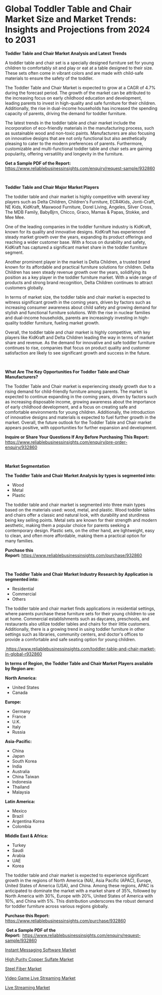 <p><h1>Global Toddler Table and Chair Market Size and Market Trends: Insights and Projections from 2024 to 2031</h1></p><p><strong>Toddler Table and Chair Market Analysis and Latest Trends</strong></p>
<p><p>A toddler table and chair set is a specially designed furniture set for young children to comfortably sit and play or eat at a table designed to their size. These sets often come in vibrant colors and are made with child-safe materials to ensure the safety of the toddler.</p><p>The Toddler Table and Chair Market is expected to grow at a CAGR of 4.7% during the forecast period. The growth of the market can be attributed to the increasing focus on early childhood education and development, leading parents to invest in high-quality and safe furniture for their children. Additionally, the rise in dual-income households has increased the spending capacity of parents, driving the demand for toddler furniture.</p><p>The latest trends in the toddler table and chair market include the incorporation of eco-friendly materials in the manufacturing process, such as sustainable wood and non-toxic paints. Manufacturers are also focusing on innovative designs that are not only functional but also aesthetically pleasing to cater to the modern preferences of parents. Furthermore, customizable and multi-functional toddler table and chair sets are gaining popularity, offering versatility and longevity in the furniture.</p></p>
<p><strong>Get a Sample PDF of the Report:&nbsp;</strong> <a href="https://www.reliablebusinessinsights.com/enquiry/request-sample/932860">https://www.reliablebusinessinsights.com/enquiry/request-sample/932860</a></p>
<p>&nbsp;</p>
<p><strong>Toddler Table and Chair Major Market Players</strong></p>
<p><p>The toddler table and chair market is highly competitive with several key players such as Delta Children, Children's Furniture, ECR4Kids, Jonti-Craft, NE Kids, KidKraft, Maxwood Furniture, Dorel Living, Angeles, Silver Cross, The MDB Family, BabyBjrn, Chicco, Graco, Mamas & Papas, Stokke, and Mee Mee.</p><p>One of the leading companies in the toddler furniture industry is KidKraft, known for its quality and innovative designs. KidKraft has experienced steady market growth over the years, expanding its product offerings and reaching a wider customer base. With a focus on durability and safety, KidKraft has captured a significant market share in the toddler furniture segment.</p><p>Another prominent player in the market is Delta Children, a trusted brand known for its affordable and practical furniture solutions for children. Delta Children has seen steady revenue growth over the years, solidifying its position as a key player in the toddler furniture market. With a wide range of products and strong brand recognition, Delta Children continues to attract customers globally.</p><p>In terms of market size, the toddler table and chair market is expected to witness significant growth in the coming years, driven by factors such as increasing consumer awareness about child safety and growing demand for stylish and functional furniture solutions. With the rise in nuclear families and dual-income households, parents are increasingly investing in high-quality toddler furniture, fueling market growth.</p><p>Overall, the toddler table and chair market is highly competitive, with key players like KidKraft and Delta Children leading the way in terms of market share and revenue. As the demand for innovative and safe toddler furniture continues to rise, companies that focus on product quality and customer satisfaction are likely to see significant growth and success in the future.</p></p>
<p>&nbsp;</p>
<p><strong>What Are The Key Opportunities For Toddler Table and Chair Manufacturers?</strong></p>
<p><p>The Toddler Table and Chair market is experiencing steady growth due to a rising demand for child-friendly furniture among parents. The market is expected to continue expanding in the coming years, driven by factors such as increasing disposable income, growing awareness about the importance of early childhood development, and a focus on creating safe and comfortable environments for young children. Additionally, the introduction of innovative designs and materials is expected to fuel further growth in the market. Overall, the future outlook for the Toddler Table and Chair market appears positive, with opportunities for further expansion and development.</p></p>
<p><strong>Inquire or Share Your Questions If Any Before Purchasing This Report:</strong> <a href="https://www.reliablebusinessinsights.com/enquiry/pre-order-enquiry/932860">https://www.reliablebusinessinsights.com/enquiry/pre-order-enquiry/932860</a></p>
<p>&nbsp;</p>
<p><strong>Market Segmentation</strong></p>
<p><strong>The Toddler Table and Chair Market Analysis by types is segmented into:</strong></p>
<p><ul><li>Wood</li><li>Metal</li><li>Plastic</li></ul></p>
<p><p>The toddler table and chair market is segmented into three main types based on the materials used: wood, metal, and plastic. Wood toddler tables and chairs offer a classic and natural look, with durability and sturdiness being key selling points. Metal sets are known for their strength and modern aesthetic, making them a popular choice for parents seeking a contemporary design. Plastic sets, on the other hand, are lightweight, easy to clean, and often more affordable, making them a practical option for many families.</p></p>
<p><strong>Purchase this Report:&nbsp;</strong><a href="https://www.reliablebusinessinsights.com/purchase/932860">https://www.reliablebusinessinsights.com/purchase/932860</a></p>
<p>&nbsp;</p>
<p><strong>The Toddler Table and Chair Market Industry Research by Application is segmented into:</strong></p>
<p><ul><li>Residential</li><li>Commercial</li><li>Others</li></ul></p>
<p><p>The toddler table and chair market finds applications in residential settings, where parents purchase these furniture sets for their young children to use at home. Commercial establishments such as daycares, preschools, and restaurants also utilize toddler tables and chairs for their little customers. Additionally, there is a growing trend in using toddler furniture in other settings such as libraries, community centers, and doctor's offices to provide a comfortable and safe seating option for young children.</p></p>
<p><a href="https://www.reliablebusinessinsights.com/toddler-table-and-chair-market-in-global-r932860">&nbsp;https://www.reliablebusinessinsights.com/toddler-table-and-chair-market-in-global-r932860</a></p>
<p><strong>In terms of Region, the Toddler Table and Chair Market Players available by Region are:</strong></p>
<p>
    <p> <strong> North America: </strong>
        <ul>
            <li>United States</li>
            <li>Canada</li>
        </ul>
        </p> 
    <p> <strong> Europe: </strong>
        <ul>
            <li>Germany</li>
            <li>France</li>
            <li>U.K.</li>
            <li>Italy</li>
            <li>Russia</li>
        </ul>
        </p> 
    <p> <strong> Asia-Pacific: </strong>
        <ul>
            <li>China</li>
            <li>Japan</li>
            <li>South Korea</li>
            <li>India</li>
            <li>Australia</li>
            <li>China Taiwan</li>
            <li>Indonesia</li>
            <li>Thailand</li>
            <li>Malaysia</li>
        </ul>
        </p> 
    <p> <strong> Latin America: </strong>
        <ul>
            <li>Mexico</li>
            <li>Brazil</li>
            <li>Argentina Korea</li>
            <li>Colombia</li>
        </ul>
        </p> 
    <p> <strong> Middle East & Africa: </strong>
        <ul>
            <li>Turkey</li>
            <li>Saudi</li>
            <li>Arabia</li>
            <li>UAE</li>
            <li>Korea</li>
        </ul>
    </p>
    </p>
<p><p>The toddler table and chair market is expected to experience significant growth in the regions of North America (NA), Asia Pacific (APAC), Europe, United States of America (USA), and China. Among these regions, APAC is anticipated to dominate the market with a market share of 35%, followed by North America with 30%, Europe with 20%, United States of America with 10%, and China with 5%. This distribution underscores the robust demand for toddler furniture across various regions globally.</p></p>
<p><strong>Purchase this Report: </strong><a href="https://www.reliablebusinessinsights.com/purchase/932860">https://www.reliablebusinessinsights.com/purchase/932860</a></p>
<p>&nbsp;<strong>Get a Sample PDF of the Report:&nbsp;&nbsp;</strong><a href="https://www.reliablebusinessinsights.com/enquiry/request-sample/932860">https://www.reliablebusinessinsights.com/enquiry/request-sample/932860</a></p>
<p><strong></strong></p>
<p><p><a href="https://medium.com/@raleciabridges8/instant-messaging-software-market-size-market-segmentation-market-trends-and-growth-analysis-d161f74872ff">Instant Messaging Software Market</a></p><p><a href="https://issuu.com/reportprime-2/docs/high-purity-copper-sulfate-market-s_e95ab64c593f07">High Purity Copper Sulfate Market</a></p><p><a href="https://issuu.com/reportprime-2/docs/steel-fiber-market-size-2030.pptx_e0c509dbe77dad">Steel Fiber Market</a></p><p><a href="https://medium.com/@raleciabridges8/global-video-game-live-streaming-market-status-2024-2031-and-forecast-by-region-product-end-5f404eb192d4">Video Game Live Streaming Market</a></p><p><a href="https://medium.com/@raleciabridges8/live-streaming-market-global-market-trends-and-market-forecast-2024-2031-71af40f2301b">Live Streaming Market</a></p></p>